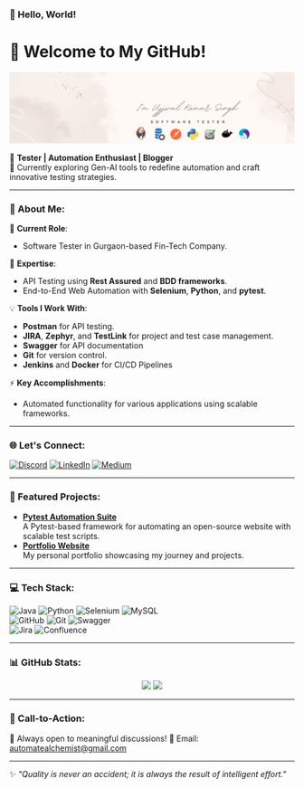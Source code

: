 ### 👋 Hello, World!

# 🌟 Welcome to My GitHub!

![Banner](https://github.com/automatealchemist/automatealchemist/blob/main/github_banner.png)


🌟 **Tester | Automation Enthusiast | Blogger**  
🌱 Currently exploring Gen-AI tools to redefine automation and craft innovative testing strategies. 

---

### 💼 About Me:
 🔭 **Current Role**: 
   - Software Tester in Gurgaon-based Fin-Tech Company.  
 
 🌱 **Expertise**:  
   - API Testing using **Rest Assured** and **BDD frameworks**.  
   - End-to-End Web Automation with **Selenium**, **Python**, and **pytest**.
     
 💡 **Tools I Work With**:  
   - **Postman** for API testing.  
   - **JIRA**, **Zephyr**, and **TestLink** for project and test case management.  
   - **Swagger** for API documentation
   - **Git** for version control.
   - **Jenkins** and **Docker** for CI/CD Pipelines
    
 ⚡ **Key Accomplishments**:
   - Automated functionality for various applications using scalable frameworks.  

---

### 🌐 Let's Connect:
[![Discord](https://img.shields.io/badge/Discord-%237289DA.svg?logo=discord&logoColor=white)](https://discord.com/channels/@angrybirdd) 
[![LinkedIn](https://img.shields.io/badge/LinkedIn-%230077B5.svg?logo=linkedin&logoColor=white)](https://www.linkedin.com/in/ujjwal-k-singh) 
[![Medium](https://img.shields.io/badge/Medium-12100E?logo=medium&logoColor=white)](https://medium.com/@thetestinginsight)  

---

### 🚀 Featured Projects:
- [**Pytest Automation Suite**](https://github.com/automatealchemist/Orange-HRM-Demo-Open-Source-Website-Through-Pytest)  
 A Pytest-based framework for automating an open-source website with scalable test scripts.
- [**Portfolio Website**](https://automatealchemist.github.io)  
  My personal portfolio showcasing my journey and projects.

---

### 💻 Tech Stack:
![Java](https://img.shields.io/badge/java-%23ED8B00.svg?style=for-the-badge&logo=openjdk&logoColor=white) 
![Python](https://img.shields.io/badge/python-3670A0?style=for-the-badge&logo=python&logoColor=ffdd54) 
![Selenium](https://img.shields.io/badge/selenium-%23172BF4.svg?style=for-the-badge&logo=selenium&logoColor=white) 
![MySQL](https://img.shields.io/badge/mysql-4479A1.svg?style=for-the-badge&logo=mysql&logoColor=white)  
![GitHub](https://img.shields.io/badge/github-%23121011.svg?style=for-the-badge&logo=github&logoColor=white) 
![Git](https://img.shields.io/badge/git-%23F05033.svg?style=for-the-badge&logo=git&logoColor=white) 
![Swagger](https://img.shields.io/badge/-Swagger-%23Clojure?style=for-the-badge&logo=swagger&logoColor=white)  
![Jira](https://img.shields.io/badge/jira-%230A0FFF.svg?style=for-the-badge&logo=jira&logoColor=white) 
![Confluence](https://img.shields.io/badge/confluence-%23172BF4.svg?style=for-the-badge&logo=confluence&logoColor=white)

---

### 📊 GitHub Stats:
<div align="center">
  <img src="https://github-readme-stats.vercel.app/api?username=automatealchemist&show_icons=true&theme=onedark" width="48%">
  <img src="https://github-readme-stats.vercel.app/api/top-langs/?username=automatealchemist&layout=compact&theme=onedark" width="48%">
</div>

---

### 🎯 Call-to-Action:
🚀 Always open to meaningful discussions!
📩 Email: [automatealchemist@gmail.com](mailto:automatechemist@gmail.com)  

---

✨ _"Quality is never an accident; it is always the result of intelligent effort."_  
